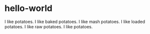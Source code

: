 # hello-world
I like potatoes.
I like baked potatoes.
I like mash potatoes.
I like loaded potatoes.
I like raw potatoes.
I like potatoes.
